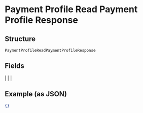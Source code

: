 
# Payment Profile Read Payment Profile Response

## Structure

`PaymentProfileReadPaymentProfileResponse`

## Fields

|  |
| 

## Example (as JSON)

```json
{}
```


